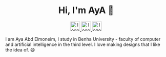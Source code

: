 <h1 align="center">Hi, I'm AyA 👋</h1>
<p  align="center">
    <a href="https://www.linkedin.com/in/aya-abd-el-moneim-b75546221/"> 
        <img src="https://cdn-icons-png.flaticon.com/512/1076/1076992.png?w=740" alt="logo linkedin" style="width:30px">
    </a>
  <a href="ayhb756@gmail.com"> 
        <img src="https://cdn-icons-png.flaticon.com/512/44/44206.png?w=740" alt="logo email" style="width:30px">
    </a>
  <a href="https://www.facebook.com/aya.abdelmoneim.14/"> 
        <img src="  https://cdn-icons-png.flaticon.com/512/37/37564.png?w=740" alt="logo facebook" style="width:30px">
    </a>
</p>

<p>I am Aya Abd Elmoneim, I study in Benha University - faculty of computer and artificial intelligence in the third level. I love making designs that I like the idea of. 😄</p>
